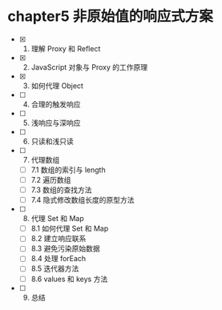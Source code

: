 # chapter5 非原始值的响应式方案

- [x] 1. 理解 Proxy 和 Reflect
- [x] 2. JavaScript 对象与 Proxy 的工作原理
- [x] 3. 如何代理 Object
- [ ] 4. 合理的触发响应
- [ ] 5. 浅响应与深响应
- [ ] 6. 只读和浅只读
- [ ] 7. 代理数组
  - [ ] 7.1 数组的索引与 length
  - [ ] 7.2 遍历数组
  - [ ] 7.3 数组的查找方法
  - [ ] 7.4 隐式修改数组长度的原型方法
- [ ] 8. 代理 Set 和 Map
  - [ ] 8.1 如何代理 Set 和 Map
  - [ ] 8.2 建立响应联系
  - [ ] 8.3 避免污染原始数据
  - [ ] 8.4 处理 forEach
  - [ ] 8.5 迭代器方法
  - [ ] 8.6 values 和 keys 方法
- [ ] 9. 总结